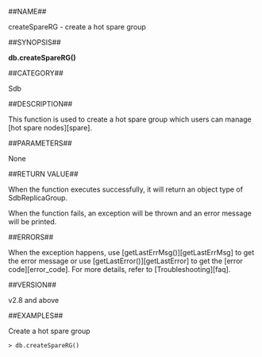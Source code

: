 ##NAME##

createSpareRG - create a hot spare group

##SYNOPSIS##

**db.createSpareRG()**

##CATEGORY##

Sdb

##DESCRIPTION##

This function is used to create a hot spare group which users can manage [hot spare nodes][spare].

##PARAMETERS##

None

##RETURN VALUE##

When the function executes successfully, it will return an object type of SdbReplicaGroup.

When the function fails, an exception will be thrown and an error message will be printed.

##ERRORS##

When the exception happens, use [getLastErrMsg()][getLastErrMsg] to get the error message or use [getLastError()][getLastError] to get the [error code][error_code]. For more details, refer to [Troubleshooting][faq].

##VERSION##

v2.8 and above

##EXAMPLES##

Create a hot spare group

```lang-javascript
> db.createSpareRG()
```


[^_^]:    
    links
[spare]:manual/Distributed_Engine/Maintainance/hot_spare.md
[getLastErrMsg]:manual/reference/Sequoiadb_command/Global/getLastErrMsg.md
[getLastError]:manual/reference/Sequoiadb_command/Global/getLastError.md
[faq]:manual/FAQ/faq_sdb.md
[error_code]:manual/Manual/Sequoiadb_error_code.md
